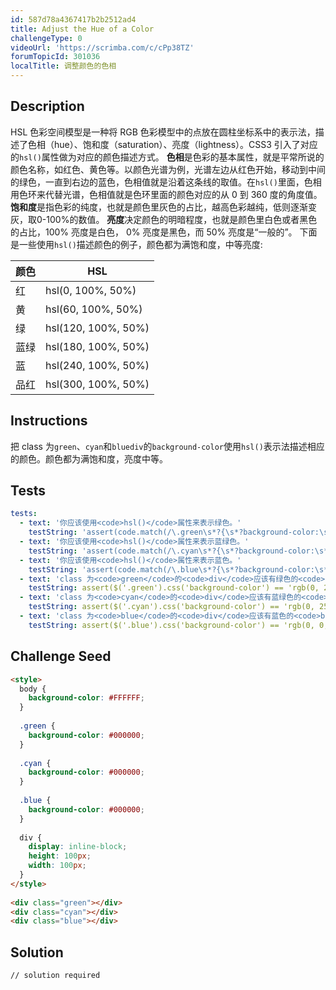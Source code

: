 ```yaml
---
id: 587d78a4367417b2b2512ad4
title: Adjust the Hue of a Color
challengeType: 0
videoUrl: 'https://scrimba.com/c/cPp38TZ'
forumTopicId: 301036
localTitle: 调整颜色的色相
---
```


## Description
<section id='description'>
HSL 色彩空间模型是一种将 RGB 色彩模型中的点放在圆柱坐标系中的表示法，描述了色相（hue）、饱和度（saturation）、亮度（lightness）。CSS3 引入了对应的<code>hsl()</code>属性做为对应的颜色描述方式。
<b>色相</b>是色彩的基本属性，就是平常所说的颜色名称，如红色、黄色等。以颜色光谱为例，光谱左边从红色开始，移动到中间的绿色，一直到右边的蓝色，色相值就是沿着这条线的取值。在<code>hsl()</code>里面，色相用色环来代替光谱，色相值就是色环里面的颜色对应的从 0 到 360 度的角度值。
<b>饱和度</b>是指色彩的纯度，也就是颜色里灰色的占比，越高色彩越纯，低则逐渐变灰，取0-100%的数值。
<b>亮度</b>决定颜色的明暗程度，也就是颜色里白色或者黑色的占比，100% 亮度是白色， 0% 亮度是黑色，而 50% 亮度是“一般的”。 
下面是一些使用<code>hsl()</code>描述颜色的例子，颜色都为满饱和度，中等亮度:
<table class="table table-striped"><thead><tr><th>颜色</th><th>HSL</th></tr></thead><tbody><tr><td>红</td><td>hsl(0, 100%, 50%)</td></tr><tr><td>黄</td><td>hsl(60, 100%, 50%)</td></tr><tr><td>绿</td><td>hsl(120, 100%, 50%)</td></tr><tr><td>蓝绿</td><td>hsl(180, 100%, 50%)</td></tr><tr><td>蓝</td><td>hsl(240, 100%, 50%)</td></tr><tr><td>品红</td><td>hsl(300, 100%, 50%)</td></tr></tbody></table>
</section>

## Instructions
<section id='instructions'>
把 class 为<code>green</code>、<code>cyan</code>和<code>blue</code><code>div</code>的<code>background-color</code>使用<code>hsl()</code>表示法描述相应的颜色。颜色都为满饱和度，亮度中等。
</section>

## Tests
<section id='tests'>

```yml
tests:
  - text: '你应该使用<code>hsl()</code>属性来表示绿色。'
    testString: 'assert(code.match(/\.green\s*?{\s*?background-color:\s*?hsl/gi), ''你应该使用<code>hsl()</code>属性来表示绿色。'');'
  - text: '你应该使用<code>hsl()</code>属性来表示蓝绿色。'
    testString: 'assert(code.match(/\.cyan\s*?{\s*?background-color:\s*?hsl/gi), ''你应该使用<code>hsl()</code>属性来表示蓝绿色。'');'
  - text: '你应该使用<code>hsl()</code>属性来表示蓝色。'
    testString: 'assert(code.match(/\.blue\s*?{\s*?background-color:\s*?hsl/gi), ''你应该使用<code>hsl()</code>属性来表示蓝色。'');'
  - text: 'class 为<code>green</code>的<code>div</code>应该有绿色的<code>background-color</code>CSS 属性。'
    testString: assert($('.green').css('background-color') == 'rgb(0, 255, 0)', 'class 为<code>green</code>的<code>div</code>应该有绿色的<code>background-color</code>CSS 属性。');
  - text: 'class 为<code>cyan</code>的<code>div</code>应该有蓝绿色的<code>background-color</code>CSS 属性。'
    testString: assert($('.cyan').css('background-color') == 'rgb(0, 255, 255)', 'class 为<code>cyan</code>的<code>div</code>应该有蓝绿色的<code>background-color</code>CSS 属性。');
  - text: 'class 为<code>blue</code>的<code>div</code>应该有蓝色的<code>background-color</code>CSS 属性。'
    testString: assert($('.blue').css('background-color') == 'rgb(0, 0, 255)', 'class 为<code>cyan</code>的<code>div</code>应该有蓝色的<code>background-color</code>CSS 属性。');

```

</section>

## Challenge Seed
<section id='challengeSeed'>

<div id='html-seed'>

```html
<style>
  body {
    background-color: #FFFFFF;
  }
  
  .green {
    background-color: #000000;
  }
  
  .cyan {
    background-color: #000000;
  }
  
  .blue {
    background-color: #000000;
  }
  
  div {
    display: inline-block;
    height: 100px;
    width: 100px;
  }
</style>
  
<div class="green"></div>
<div class="cyan"></div>
<div class="blue"></div>
```

</div>



</section>

## Solution
<section id='solution'>

```html
// solution required
```

</section>
              